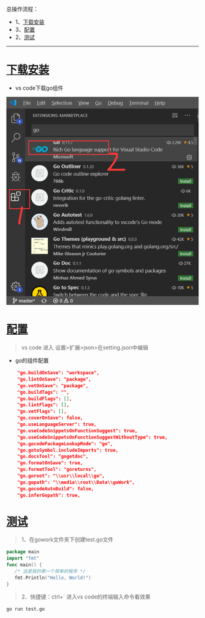 总操作流程：
- 1、[下载安装](#go-01)
- 3、[配置](#go-02)
- 2、[测试](#go-03)

***

# <a name="go-01" href="#" >下载安装</a>

- vs code下载go组件

![](image/2-1.png)

# <a name="go-02" href="#" >配置</a>

> vs code 进入 设置>扩展>json>在setting.json中编辑

- go的组件配置

```json
    "go.buildOnSave": "workspace",
    "go.lintOnSave": "package",
    "go.vetOnSave": "package",
    "go.buildTags": "",
    "go.buildFlags": [],
    "go.lintFlags": [],
    "go.vetFlags": [],
    "go.coverOnSave": false,
    "go.useLanguageServer": true,
    "go.useCodeSnippetsOnFunctionSuggest": true,
    "go.useCodeSnippetsOnFunctionSuggestWithoutType": true,
    "go.gocodePackageLookupMode": "go",
    "go.gotoSymbol.includeImports": true,
    "go.docsTool": "gogetdoc",
    "go.formatOnSave": true,
    "go.formatTool": "goreturns",
    "go.goroot": "\\usr\\local\\go",
    "go.gopath": "\\media\\root\\Data\\goWork",
    "go.gocodeAutoBuild": false,
    "go.inferGopath": true,
```


# <a name="go-03" href="#" >测试</a>

> 1、在gowork文件夹下创建test.go文件

```go
package main
import "fmt"
func main() {
   /* 这是我的第一个简单的程序 */
   fmt.Println("Hello, World!")
}
```

> 2、快捷键：ctrl+` 进入vs code的终端输入命令看效果

```shell
go run test.go
```

